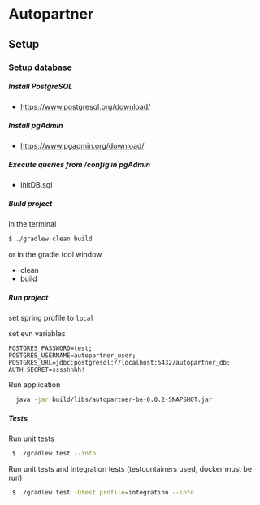 # Autopartner

## Setup

### Setup database

##### Install PostgreSQL

- https://www.postgresql.org/download/

##### Install pgAdmin

- https://www.pgadmin.org/download/

##### Execute queries from /config in pgAdmin

- initDB.sql

##### Build project

in the terminal

  ```bash
  $ ./gradlew clean build
  ```

or in the gradle tool window

- clean
- build

##### Run project

set spring profile to `local`

set evn variables

```dotenv
POSTGRES_PASSWORD=test;
POSTGRES_USERNAME=autopartner_user;
POSTGRES_URL=jdbc:postgresql://localhost:5432/autopartner_db;
AUTH_SECRET=sssshhhh!
```

Run application

```bash
  java -jar build/libs/autopartner-be-0.0.2-SNAPSHOT.jar
```

##### Tests

Run unit tests

```bash
 $ ./gradlew test --info 
```

Run unit tests and integration tests (testcontainers used, docker must be run)

```bash
 $ ./gradlew test -Dtest.profile=integration --info 
```
